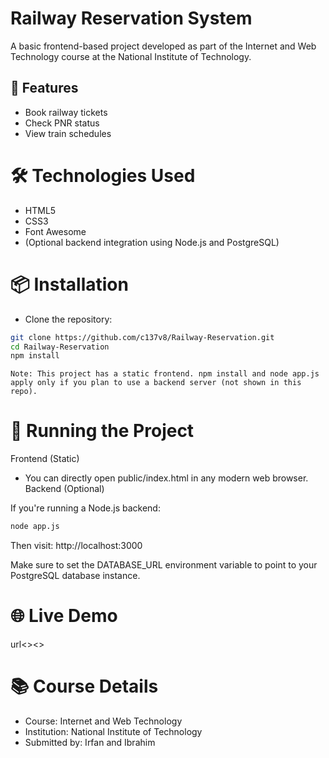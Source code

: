 # Railway Reservation System

 A basic frontend-based project developed as part of the Internet and Web Technology course at the National Institute of Technology.
## 🚆 Features
- Book railway tickets
- Check PNR status
- View train schedules

# 🛠 Technologies Used
- HTML5
- CSS3
- Font Awesome
- (Optional backend integration using Node.js and PostgreSQL)

# 📦 Installation

- Clone the repository:

```bash
git clone https://github.com/c137v8/Railway-Reservation.git
cd Railway-Reservation
npm install
```
    Note: This project has a static frontend. npm install and node app.js apply only if you plan to use a backend server (not shown in this repo).

# 🚀 Running the Project
Frontend (Static)

- You can directly open public/index.html in any modern web browser.
Backend (Optional)

If you're running a Node.js backend:
```bash
node app.js
```
Then visit: http://localhost:3000

Make sure to set the DATABASE_URL environment variable to point to your PostgreSQL database instance.
# 🌐 Live Demo
url<><>
# 📚 Course Details
- Course: Internet and Web Technology
- Institution: National Institute of Technology
- Submitted by: Irfan and Ibrahim
